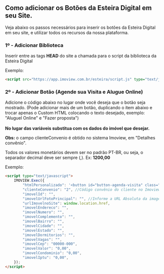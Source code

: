 ## Como adicionar os Botões da Esteira Digital em seu Site.

Veja abaixo os passos necessários para inserir os botões da Esteira Digital em seu site, e utilizar todos os recursos da nossa plataforma.

### 1º - Adicionar Biblioteca

Inserir entre as tags **HEAD** do site a chamada para o script da biblioteca da Esteira Digital

Exemplo:
```html {.line-numbers}
<script src="https://app.imoview.com.br/esteira/script.js" type="text/javascript"></script>
```

### 2º - Adicionar Botão (Agende sua Visita e Alugue Online)

Adicione o código abaixo no lugar onde você deseja que o botão seja mostrado. (Pode adicionar mais de um botão, duplicando o item abaixo e trocar apenas o Custom HTML colocando o texto desejado, exemplo: "Aluguel Online" e "Fazer proposta") </br>
<br/>**No lugar das variáveis substitua com os dados do imóvel que desejar.** 

**Obs:** o campo clienteConvenio é obtido no sistema Imoview, em "Detalhes convênio".

Todos os valores monetários devem ser no padrão PT-BR, ou seja, o separador decimal deve ser sempre (,).
Ex: **1200,00**

Exemplo:
```html {.line-numbers}
<script type="text/javascript">
    IMOVIEW.Exec({
        "htmlPersonalizado": '<button id="button-agenda-visita" class="btn btn-primary  btn-block" style="color: #fff;background-color: #ffffff;border-color: #ffffff;margin-top: 10px;">Agendar Visita</button>', //Opcional - caso queira personalizar o botão(recomendado).
        "clienteConvenio": "2", //Código convênio do cliente no Imoview.
        "imovelId": "",
        "imovelUrlFotoPrincipal": "", //Informe a URL Absoluta da imagem (Ex: http://www.seudominio.com.br/imagem.jpg)
        "urlImovelnoSite": window.location.href,
        "imovelEndereco": "",
        "imovelNumero": "",
        "imovelComplemento": "",
        "imovelBairro": "",
        "imovelCidade": "",
        "imovelEstado": "",
        "imovelDormitorios": "",
        "imovelVagas": "",
        "imovelCep": "00000-000",
        "imovelValor": "0,00", 
        "imovelCondominio": "0,00",
        "imovelIptu": "0,00",  
    });
</script>
```
